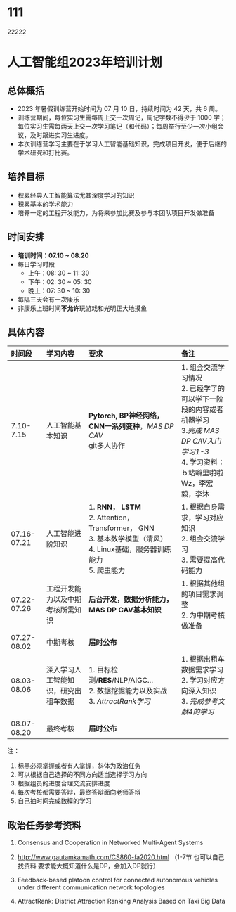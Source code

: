 # 111

22222

# 人工智能组2023年培训计划

## 总体概括

* 2023 年暑假训练营开始时间为 07 ⽉ 10 日，持续时间为 42 天，共 6 周。
* 训练营期间，每位实习生需每周上交一次周记，周记字数不得少于 1000 字；每位实习生需每两天上交一次学习笔记（和代码）；每周举行至少一次小组会议，及时跟进实习生进度。
* 本次训练营学习主要在于学习人工智能基础知识，完成项目开发，便于后继的学术研究和打比赛。

## 培养目标

* 积累经典人工智能算法尤其深度学习的知识
* 积累基本的学术能力
* 培养一定的工程开发能力，为将来参加比赛及参与本团队项目开发做准备

## 时间安排

* **培训时间：07.10 ~ 08.20**
* 每日学习时段
  * 上午：08: 30 ~ 11: 30
  * 下午：02: 30 ~ 05: 30
  * 晚上：07: 30 ~ 10: 30
* 每隔三天会有一次康乐
* 非康乐上班时间**不允许**玩游戏和光明正大地摸鱼

## 具体内容

| 时间段      | 学习内容                             | 要求                                                         | 备注                                                         |
| :---------- | :----------------------------------- | :----------------------------------------------------------- | :----------------------------------------------------------- |
| 7.10-7.15   | 人工智能基本知识                     | **Pytorch, BP神经网络，CNN一系列变种**，*MAS DP CAV*<br />git多人协作 | 1. 组会交流学习情况<br />2. 已经学了的可以学下一阶段的内容或者机器学习<br />3.*完成 MAS DP CAV入门学习1-3*<br />4. 学习资料：ｂ站噼里啪啦Wz，李宏毅，李沐 |
| 07.16-07.21 | 人工智能进阶知识                     | 1. **RNN， LSTM**<br />2. Attention， Transformer， GNN<br />3. 基本数学模型（清风）<br />4. Linux基础，服务器训练能力<br />5. 爬虫能力 | 1. 根据自身需求，学习对应知识<br />2. 组会交流学习<br />3. 需要提高代码能力 |
| 07.22-07.26 | 工程开发能力以及中期考核所需知识     | **后台开发，数据分析能力，MAS DP CAV基本知识**               | 1. 根据其他组的项目需求调整<br />2. 为中期考核做准备         |
| 07.27-08.02 | 中期考核                             | **届时公布**                                                 |                                                              |
| 08.03-08.06 | 深入学习人工智能知识，研究出租车数据 | 1. 目标检测/**RES**/NLP/AIGC...<br />2. 数据挖掘能力以及实战<br />3. *AttractRank学习* | 1. 根据出租车数据需求学习<br />2. 学习对应方向深入知识<br />3. *完成参考文献4的学习* |
| 08.07-08.20 | 最终考核                             | **届时公布**                                                 |                                                              |

注：

1. 标黑必须掌握或者有人掌握，斜体为政治任务
2. 可以根据自己选择的不同方向适当选择学习方向
3. 根据组员的进度合理交流安排进度
4. 每次考核都需要答辩，最终答辩面向老师答辩
5. 自己抽时间完成数模的学习

## 政治任务参考资料

1. Consensus and Cooperation in Networked Multi-Agent Systems

2. http://www.gautamkamath.com/CS860-fa2020.html （1-7节 也可以自己找资料 要求能大概知道什么是DP，会加入DP就行）
3. Feedback-based platoon control for connected autonomous vehicles under different communication network topologies

4. AttractRank: District Attraction Ranking Analysis Based on Taxi Big Data

